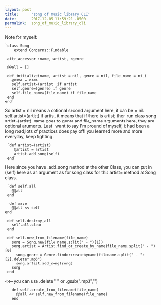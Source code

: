 ```yaml
---
layout: post
title:      "song of music library CLI"
date:       2017-12-05 11:59:21 -0500
permalink:  song_of_music_library_cli
---
```


Note for myself: 

    `class Song
        extend Concerns::Findable

     attr_accessor :name,:artist, :genre

     @@all = []

     def initialize(name, artist = nil, genre = nil, file_name = nil)
       @name = name
       self.artist=(artist) if artist
       self.genre=(genre) if genre
       self.file_name=(file_name) if file_name
     end
    end` 

So artist = nil means a optional second argument here, it can be = nil. 
self.artist=(artist) if artist, it means that if there is artist; then run class song artist=(artist).
same goes to genre and file_name arguments here, they are optional aruments.
Last I want to say I'm pround of myself, it had been a long road;lots of practices does pay off! you learned more and more everyday, keep fighting. 

     `def artist=(artist)
        @artist = artist
        artist.add_song(self)
     end`
		 
		 
Here since you have .add_song method at the other Class, you can put in (self) here as an argument as for song class for this artist= method at Song class.

     `def self.all
       @@all
     end

      def save
       @@all << self
    end

     def self.destroy_all
       self.all.clear
     end

     def self.new_from_filename(file_name)
       song = Song.new(file_name.split(" - ")[1])
       song.artist = Artist.find_or_create_by_name(file_name.split(" - ")[0]
	     song.genre = Genre.findorcreatebyname(filename.split(" - ")[2].delete".mp3")  
	     song.artist.add_song(song)
       song
     end
		 
		 
  <<--you can use .delete " " or .gsub(".mp3","')
	
       def self.create_from_filename(file_name)
         @@all << self.new_from_filename(file_name)
       end`


